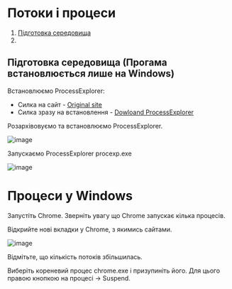 

#  Потоки і процеси

1. [Підготовка середовища]()
2.

## Підготовка середовища (Прогама встановлюється лише на Windows)

Встановлюємо ProcessExplorer:
* Cилка на сайт - [Оriginal site](https://learn.microsoft.com/uk-ua/sysinternals/downloads/process-explorer)
* Силка зразу на встановлення - [Dowloand ProcessExplorer](https://download.sysinternals.com/files/ProcessExplorer.zip)

Розархівовуємо та встановлюємо ProcessExplorer.

![image](https://user-images.githubusercontent.com/113579489/191675520-0c52346f-512a-43a1-a0cf-93f93990dddb.png)

Запускаємо ProcessExplorer procexp.exe

![image](https://user-images.githubusercontent.com/113579489/191675413-fa992512-21cc-4278-bb41-22f91d250d42.png)

# Процеси у Windows

Запустіть Chrome. Зверніть увагу що Chrome запускає кілька процесів.

Відкрийте нові вкладки у Chrome, з якимись сайтами.

![image](https://user-images.githubusercontent.com/113579489/191676810-987862a9-f72c-4969-8d20-35ccd7fff85f.png)

Відмітьте, що кількість потоків збільшилась.

Виберіть кореневий процес chrome.exe і призупиніть його. Для цього правою кнопкою на процесі -> Suspend.
